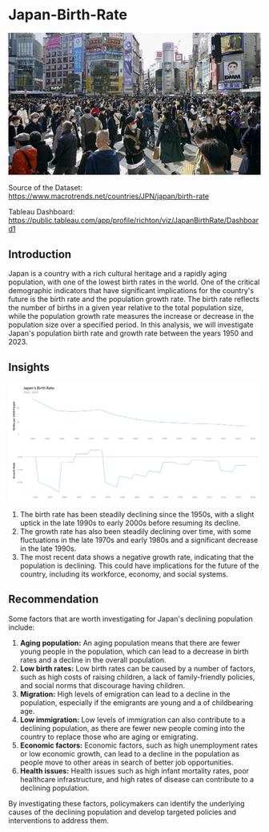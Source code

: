 # Japan-Birth-Rate

![japan](images/japan.png)

Source of the Dataset: https://www.macrotrends.net/countries/JPN/japan/birth-rate

Tableau Dashboard: https://public.tableau.com/app/profile/richton/viz/JapanBirthRate/Dashboard1

## Introduction

Japan is a country with a rich cultural heritage and a rapidly aging population, with one of the lowest birth rates in the world. One of the critical demographic indicators that have significant implications for the country's future is the birth rate and the population growth rate. The birth rate reflects the number of births in a given year relative to the total population size, while the population growth rate measures the increase or decrease in the population size over a specified period. In this analysis, we will investigate Japan's population birth rate and growth rate between the years 1950 and 2023.

## Insights

![japan population](charts/db_growth_birth.png)

 1. The birth rate has been steadily declining since the 1950s, with a slight uptick in the late 1990s to early 2000s before resuming its decline.
 2. The growth rate has also been steadily declining over time, with some fluctuations in the late 1970s and early 1980s and a significant decrease in the late 1990s.
 3. The most recent data shows a negative growth rate, indicating that the population is declining. This could have implications for the future of the country, including its workforce, economy, and social systems.
 
 ## Recommendation
 
 Some factors that are worth investigating for Japan's declining population include:
 
 1. **Aging population:** An aging population means that there are fewer young people in the population, which can lead to a decrease in birth rates and a decline in the overall population.
 2. **Low birth rates:** Low birth rates can be caused by a number of factors, such as high costs of raising children, a lack of family-friendly policies, and social norms that discourage having children.
 3. **Migration:** High levels of emigration can lead to a decline in the population, especially if the emigrants are young and a of childbearing age.
 4. **Low immigration:** Low levels of immigration can also contribute to a declining population, as there are fewer new people coming into the country to replace those who are aging or emigrating.
 5. **Economic factors:** Economic factors, such as high unemployment rates or low economic growth, can lead to a decline in the population as people move to other areas in search of better job opportunities.
 6. **Health issues:** Health issues such as high infant mortality rates, poor healthcare infrastructure, and high rates of disease can contribute to a declining population.

By investigating these factors, policymakers can identify the underlying causes of the declining population and develop targeted policies and interventions to address them.
